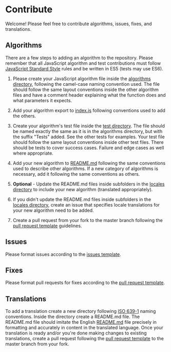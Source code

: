 # Contribute

Welcome!  Please feel free to contribute algorithms, issues, fixes, and translations.

## Algorithms

There are a few steps to adding an algorithm to the repository.  Please remember that all JavaScript algorithm and test contributions must follow [JavaScript Standard Style](https://standardjs.com/) rules and be written in ES5 (tests may use ES6).

1) Please create your JavaScript algorithm file inside the [algorithms directory](https://github.com/sumtype/common-algorithms-js/tree/master/algorithms), following the camel-case naming convention used.  The file should follow the same layout conventions inside the other algorithm files and have a comment header explaining what the function does and what parameters it expects.

2) Add your algorithm export to [index.js](https://github.com/sumtype/common-algorithms-js/blob/master/index.js) following conventions used to add the others.

3) Create your algorithm's test file inside the [test directory](https://github.com/sumtype/common-algorithms-js/tree/master/test).  The file should be named exactly the same as it is in the algorithms directory, but with the suffix "Tests" added.  See the other tests for examples.  Your test file should follow the same layout conventions inside other test files.  There should be tests to cover success cases.  Failure and edge cases as well where appropriate.

4) Add your new algorithm to [README.md](https://github.com/sumtype/common-algorithms-js/blob/master/README.md) following the same conventions used to describe other algorithms.  If a new category of algorithms is necessary, add it following the same conventions as others.

5) **Optional** - Update the README.md files inside subfolders in the [locales directory](https://github.com/sumtype/common-algorithms-js/tree/master/locales) to include your new algorithm (translated appropriately).

6) If you didn't update the README.md files inside subfolders in the [locales directory](https://github.com/sumtype/common-algorithms-js/tree/master/locales), create an issue that specifies locale translations for your new algorithm need to be added.

7) Create a pull request from your fork to the master branch following the [pull request template](https://github.com/sumtype/common-algorithms-js/blob/master/PULL_REQUEST_TEMPLATE.md) guidelines.

## Issues

Please format issues according to the [issues template](https://github.com/sumtype/common-algorithms-js/blob/master/ISSUE_TEMPLATE.md).

## Fixes

Please format pull requests for fixes according to the [pull request template](https://github.com/sumtype/common-algorithms-js/blob/master/PULL_REQUEST_TEMPLATE.md).

## Translations

To add a translation create a new directory following [ISO 639-1](https://en.wikipedia.org/wiki/List_of_ISO_639-1_codes) naming conventions.  Inside the directory create a README.md file.  The README.md file should imitate the English [README.md](https://github.com/sumtype/common-algorithms-js/blob/master/README.md) file precisely in formatting and accurately in content in the translated language.  Once your translation is ready and/or you're done making changes to existing translations, create a pull request following the [pull request template](https://github.com/sumtype/common-algorithms-js/blob/master/PULL_REQUEST_TEMPLATE.md) to the master branch from your fork.
